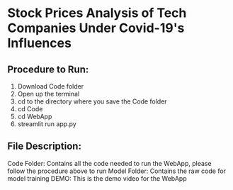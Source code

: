 # Stock Prices Analysis of Tech Companies Under Covid-19's Influences

## Procedure to Run:
1. Download Code folder
2. Open up the terminal
3. cd to the directory where you save the Code folder
4. cd Code
5. cd WebApp
6. streamlit run app.py

## File Description:
Code Folder: Contains all the code needed to run the WebApp, please follow the procedure above to run
Model Folder: Contains the raw code for model training 
DEMO: This is the demo video for the WebApp
